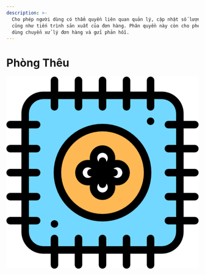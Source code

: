 ```yaml
---
description: >-
  Cho phép người dùng có thẩm quyền liên quan quản lý, cập nhật số lượng thêu
  cũng như tiến trình sản xuất của đơn hàng. Phân quyền này còn cho phép người
  dùng chuyển xử lý đơn hàng và gửi phản hồi.
---
```


# Phòng Thêu


  

![.](../.gitbook/assets/sewing.png)

